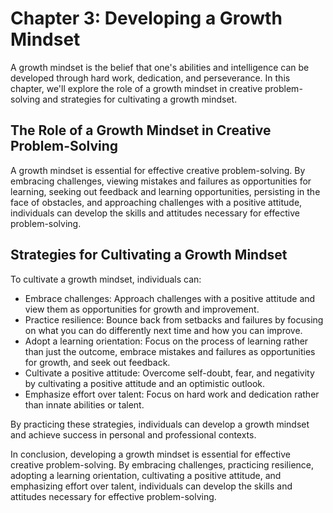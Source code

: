 Chapter 3: Developing a Growth Mindset
======================================

A growth mindset is the belief that one's abilities and intelligence can be developed through hard work, dedication, and perseverance. In this chapter, we'll explore the role of a growth mindset in creative problem-solving and strategies for cultivating a growth mindset.

The Role of a Growth Mindset in Creative Problem-Solving
--------------------------------------------------------

A growth mindset is essential for effective creative problem-solving. By embracing challenges, viewing mistakes and failures as opportunities for learning, seeking out feedback and learning opportunities, persisting in the face of obstacles, and approaching challenges with a positive attitude, individuals can develop the skills and attitudes necessary for effective problem-solving.

Strategies for Cultivating a Growth Mindset
-------------------------------------------

To cultivate a growth mindset, individuals can:

* Embrace challenges: Approach challenges with a positive attitude and view them as opportunities for growth and improvement.
* Practice resilience: Bounce back from setbacks and failures by focusing on what you can do differently next time and how you can improve.
* Adopt a learning orientation: Focus on the process of learning rather than just the outcome, embrace mistakes and failures as opportunities for growth, and seek out feedback.
* Cultivate a positive attitude: Overcome self-doubt, fear, and negativity by cultivating a positive attitude and an optimistic outlook.
* Emphasize effort over talent: Focus on hard work and dedication rather than innate abilities or talent.

By practicing these strategies, individuals can develop a growth mindset and achieve success in personal and professional contexts.

In conclusion, developing a growth mindset is essential for effective creative problem-solving. By embracing challenges, practicing resilience, adopting a learning orientation, cultivating a positive attitude, and emphasizing effort over talent, individuals can develop the skills and attitudes necessary for effective problem-solving.
